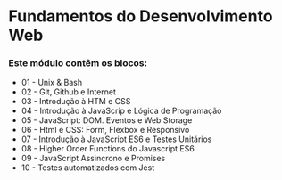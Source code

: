 # Fundamentos do Desenvolvimento Web

### Este módulo contêm os blocos:

* 01 - Unix & Bash
* 02 - Git, Github e Internet
* 03 - Introdução à HTM e CSS
* 04 - Introdução à JavaScrip e Lógica de Programação
* 05 - JavaScript: DOM. Eventos e Web Storage
* 06 - Html e CSS: Form, Flexbox e Responsivo
* 07 - Introdução à JavaScript ES6 e Testes Unitários
* 08 - Higher Order Functions do Javascript ES6
* 09 - JavaScript Assìncrono e Promises
* 10 - Testes automatizados com Jest 
